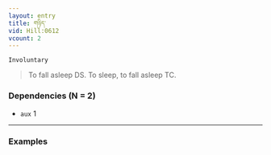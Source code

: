 ```yaml
---
layout: entry
title: གཉིད་
vid: Hill:0612
vcount: 2
---
```

`Involuntary` 
> To fall asleep DS\.
 To sleep, to fall asleep TC\.

### Dependencies (N = 2)
* `aux` 1

---

### Examples



